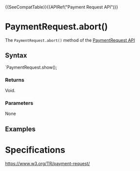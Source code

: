 {{SeeCompatTable}}{{APIRef("Payment Request API")}}

# PaymentRequest.abort()

The `PaymentRequest.abort()` method of the [PaymentRequest API](PaymentRequest_API.md) 

## Syntax

`PaymentRequest.show();

### Returns

Void.

### Parameters

None

## Examples

# Specifications

<https://www.w3.org/TR/payment-request/>
